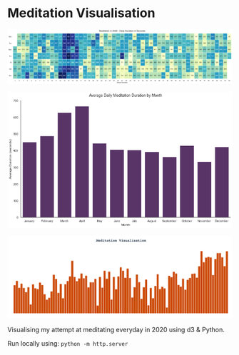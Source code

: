 # Meditation Visualisation

![](heatmap.png)

![](barchart.png)

![](bar-chart.png)

Visualising my attempt at meditating everyday in 2020 using d3 & Python.

Run locally using: `python -m http.server`
